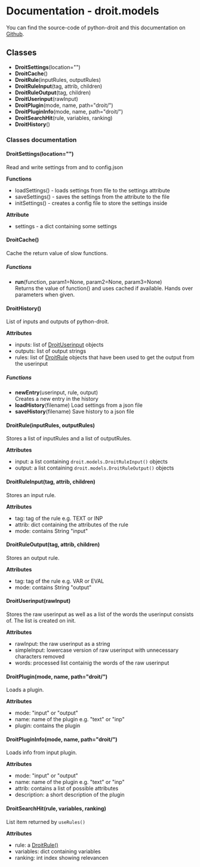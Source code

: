 # Documentation - droit.models
You can find the source-code of python-droit and this documentation on [Github](https://github.com/jarinox/python-droit).


## Classes
- **DroitSettings**(location="")
- **DroitCache**()
- **DroitRule**(inputRules, outputRules)
- **DroitRuleInput**(tag, attrib, children)
- **DroitRuleOutput**(tag, children)
- **DroitUserinput**(rawInput)
- **DroitPlugin**(mode, name, path="droit/")
- **DroitPluginInfo**(mode, name, path="droit/")
- **DroitSearchHit**(rule, variables, ranking)
- **DroitHistory**()

### Classes documentation
#### DroitSettings(location="")
Read and write settings from and to config.json  
  
**Functions**

- loadSettings() - loads settings from file to the settings attribute
- saveSettings() - saves the settings from the attribute to the file
- initSettings() - creates a config file to store the settings inside

**Attribute**

- settings - a dict containing some settings

#### DroitCache()
Cache the return value of slow functions.

##### Functions
- **run**(function, param1=None, param2=None, param3=None)  
  Returns the value of function() and uses cached if available. Hands over parameters when given.

#### DroitHistory()
List of inputs and outputs of python-droit.

**Attributes**
- inputs: list of [DroitUserinput](#droituserinputrawinput) objects
- outputs: list of output strings
- rules: list of [DroitRule](#droitruleinputrules-outputrules) objects that have been used to get the output from the userinput

##### Functions
- **newEntry**(userinput, rule, output)  
  Creates a new entry in the history
- **loadHistory**(filename)
  Load settings from a json file
- **saveHistory**(filename)
  Save history to a json file


#### DroitRule(inputRules, outputRules)
Stores a list of inputRules and a list of outputRules.

**Attributes**

- input: a list containing `droit.models.DroitRuleInput()` objects
- output: a list containing `droit.models.DroitRuleOutput()` objects

#### DroitRuleInput(tag, attrib, children)
Stores an input rule.

**Attributes**

- tag: tag of the rule e.g. TEXT or INP
- attrib: dict containing the attributes of the rule
- mode: contains String "input"

#### DroitRuleOutput(tag, attrib, children)
Stores an output rule.

**Attributes**

- tag: tag of the rule e.g. VAR or EVAL
- mode: contains String "output"

#### DroitUserinput(rawInput)
Stores the raw userinput as well as a list of the words the userinput consists of. The list is created on init.

**Attributes**

- rawInput: the raw userinput as a string
- simpleInput: lowercase version of raw userinput with unnecessary characters removed
- words: processed list containig the words of the raw userinput

#### DroitPlugin(mode, name, path="droit/")
Loads a plugin.

**Attributes**

- mode: "input" or "output"
- name: name of the plugin e.g. "text" or "inp"
- plugin: contains the plugin

#### DroitPluginInfo(mode, name, path="droit/")
Loads info from input plugin.

**Attributes**

- mode: "input" or "output"
- name: name of the plugin e.g. "text" or "inp"
- attrib: contains a list of possible attributes
- description: a short description of the plugin

#### DroitSearchHit(rule, variables, ranking)
List item returned by `useRules()`

**Attributes**

- rule: a [DroitRule()](#droitruleinputrules-outputrules)
- variables: dict containing variables
- ranking: int index showing relevancen